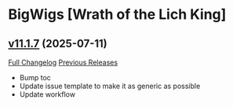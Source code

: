 # BigWigs [Wrath of the Lich King]

## [v11.1.7](https://github.com/BigWigsMods/BigWigs_WrathOfTheLichKing/tree/v11.1.7) (2025-07-11)
[Full Changelog](https://github.com/BigWigsMods/BigWigs_WrathOfTheLichKing/compare/v11.1.6...v11.1.7) [Previous Releases](https://github.com/BigWigsMods/BigWigs_WrathOfTheLichKing/releases)

- Bump toc  
- Update issue template to make it as generic as possible  
- Update workflow  
